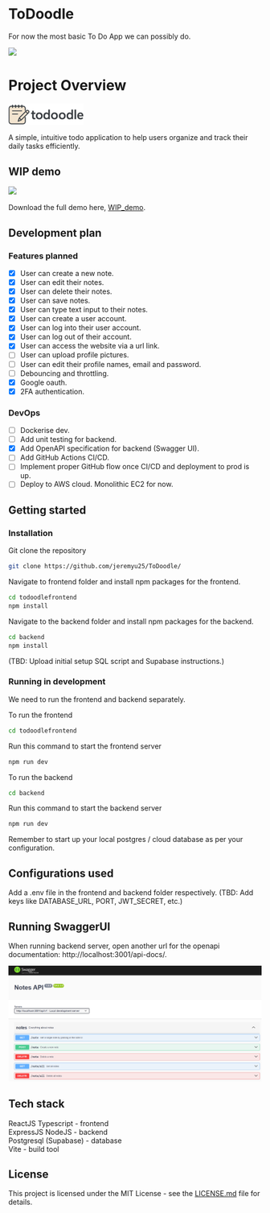 # ToDoodle
For now the most basic To Do App we can possibly do.

<img src="./docs/assets/meme.gif" width="300" />


# Project Overview

<img src="./docs/assets/todoodle_logo.png" width="150" />

A simple, intuitive todo application to help users organize and track their daily tasks efficiently.  

## WIP demo  

<img src="./docs/assets/intro_page_demo.gif" width="600" />

Download the full demo here, [WIP_demo](./docs/assets/WIP_demo.mp4).

## Development plan

### Features planned
- [x]  User can create a new note.
- [x]  User can edit their notes.
- [x]  User can delete their notes.
- [x]  User can save notes.
- [x]  User can type text input to their notes.
- [x]  User can create a user account.
- [x]  User can log into their user account.
- [x]  User can log out of their account.
- [x]  User can access the website via a url link.
- [ ]  User can upload profile pictures.
- [ ]  User can edit their profile names, email and password.
- [ ]  Debouncing and throttling.
- [x]  Google oauth.
- [x]  2FA authentication.

### DevOps
- [ ] Dockerise dev.
- [ ] Add unit testing for backend.
- [x] Add OpenAPI specification for backend (Swagger UI).
- [ ] Add GitHub Actions CI/CD.
- [ ] Implement proper GitHub flow once CI/CD and deployment to prod is up.
- [ ] Deploy to AWS cloud. Monolithic EC2 for now.

## Getting started

### Installation

Git clone the repository
```sh
git clone https://github.com/jeremyu25/ToDoodle/
```
Navigate to frontend folder and install npm packages for the frontend.
```sh
cd todoodlefrontend
npm install
```

Navigate to the backend folder and install npm packages for the backend.
```sh
cd backend
npm install
```

(TBD: Upload initial setup SQL script and Supabase instructions.)

### Running in development

We need to run the frontend and backend separately.

To run the frontend
```sh
cd todoodlefrontend
```
Run this command to start the frontend server
```sh
npm run dev
```

To run the backend
```sh
cd backend
```

Run this command to start the backend server
```sh
npm run dev
```

Remember to start up your local postgres / cloud database as per your configuration.

## Configurations used

Add a .env file in the frontend and backend folder respectively.
(TBD: Add keys like DATABASE_URL, PORT, JWT_SECRET, etc.)

## Running SwaggerUI

When running backend server, open another url for the openapi documentation: http://localhost:3001/api-docs/.

<img src="./docs/assets/openapi_specification_demo.png" alt="openapi_specification_demo" />

## Tech stack

ReactJS Typescript - frontend  
ExpressJS NodeJS - backend  
Postgresql (Supabase) - database  
Vite - build tool  

## License

This project is licensed under the MIT License - see the [LICENSE.md](LICENSE.md) file for details.
